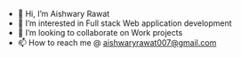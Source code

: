 - 👋 Hi, I’m Aishwary Rawat
- 👀 I’m interested in Full stack Web application development
- 💞️ I’m looking to collaborate on Work projects
- 📫 How to reach me @ aishwaryrawat007@gmail.com
<!---
aishwaryrawatBacancy/aishwaryrawatBacancy is a ✨ special ✨ repository because its `README.md` (this file) appears on your GitHub profile.
You can click the Preview link to take a look at your changes.
--->
